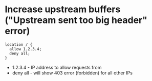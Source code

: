 # Increase upstream buffers ("Upstream sent too big header" error)

```nginx
location / {
  allow 1.2.3.4;
  deny all;
}
```

- 1.2.3.4 - IP address to allow requests from
- deny all - will show 403 error (forbidden) for all other IPs
